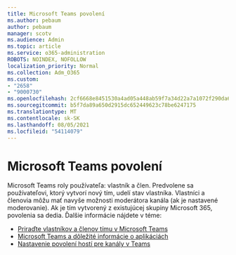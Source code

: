 ```yaml
---
title: Microsoft Teams povolení
ms.author: pebaum
author: pebaum
manager: scotv
ms.audience: Admin
ms.topic: article
ms.service: o365-administration
ROBOTS: NOINDEX, NOFOLLOW
localization_priority: Normal
ms.collection: Adm_O365
ms.custom:
- "2658"
- "9000730"
ms.openlocfilehash: 2cf6668e8451530a4ad05a448ab59f7a34d22a7a1072f290da6c5a248ab0c433
ms.sourcegitcommit: b5f7da89a650d2915dc652449623c78be6247175
ms.translationtype: MT
ms.contentlocale: sk-SK
ms.lasthandoff: 08/05/2021
ms.locfileid: "54114079"
---
```

# <a name="microsoft-teams-permissions"></a>Microsoft Teams povolení

Microsoft Teams roly používateľa: vlastník a člen. Predvolene sa používateľovi, ktorý vytvorí nový tím, udelí stav vlastníka. Vlastníci a členovia môžu mať navyše možnosti moderátora kanála (ak je nastavené moderovanie). Ak je tím vytvorený z existujúcej skupiny Microsoft 365, povolenia sa dedia. Ďalšie informácie nájdete v téme:

- [Priraďte vlastníkov a členov tímu v Microsoft Teams](https://docs.microsoft.com/microsoftteams/assign-roles-permissions)
- [Microsoft Teams a dôležité informácie o aplikáciách](https://docs.microsoft.com/microsoftteams/app-permissions)
- [Nastavenie povolení hostí pre kanály v Teams](https://support.office.com/article/4756c468-2746-4bfd-a582-736d55fcc169)
